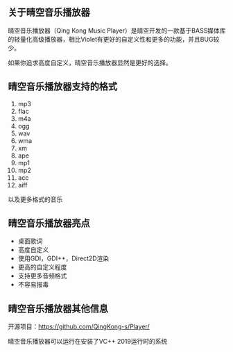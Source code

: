 ## 关于晴空音乐播放器

晴空音乐播放器（Qing Kong Music Player）是晴空开发的一款基于BASS媒体库的轻量化高级播放器，相比Violet有更好的自定义性和更多的功能，并且BUG较少。

如果你追求高度自定义，晴空音乐播放器显然是更好的选择。

## 晴空音乐播放器支持的格式

1. mp3
2. flac
3. m4a
4. ogg
5. wav
6. wma
7. xm
8. ape
9. mp1
10. mp2
11. acc
12. aiff

以及更多格式的音乐

## 晴空音乐播放器亮点

- 桌面歌词
- 高度自定义
- 使用GDI，GDI++，Direct2D渲染
- 更高的自定义程度
- 支持更多音频格式
- 不容易报毒

## 晴空音乐播放器其他信息

开源项目：https://github.com/QingKong-s/Player/

晴空音乐播放器可以运行在安装了VC++ 2019运行时的系统